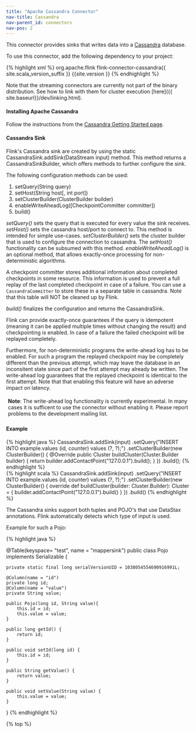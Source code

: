 ```yaml
---
title: "Apache Cassandra Connector"
nav-title: Cassandra
nav-parent_id: connectors
nav-pos: 2
---
```

<!--
Licensed to the Apache Software Foundation (ASF) under one
or more contributor license agreements.  See the NOTICE file
distributed with this work for additional information
regarding copyright ownership.  The ASF licenses this file
to you under the Apache License, Version 2.0 (the
"License"); you may not use this file except in compliance
with the License.  You may obtain a copy of the License at

  http://www.apache.org/licenses/LICENSE-2.0

Unless required by applicable law or agreed to in writing,
software distributed under the License is distributed on an
"AS IS" BASIS, WITHOUT WARRANTIES OR CONDITIONS OF ANY
KIND, either express or implied.  See the License for the
specific language governing permissions and limitations
under the License.
-->

This connector provides sinks that writes data into a [Cassandra](https://cassandra.apache.org/) database.

To use this connector, add the following dependency to your project:

{% highlight xml %}
<dependency>
  <groupId>org.apache.flink</groupId>
  <artifactId>flink-connector-cassandra{{ site.scala_version_suffix }}</artifactId>
  <version>{{site.version }}</version>
</dependency>
{% endhighlight %}

Note that the streaming connectors are currently not part of the binary distribution. See how to link with them for cluster execution [here]({{ site.baseurl}}/dev/linking.html).

#### Installing Apache Cassandra
Follow the instructions from the [Cassandra Getting Started page](http://wiki.apache.org/cassandra/GettingStarted).

#### Cassandra Sink

Flink's Cassandra sink are created by using the static CassandraSink.addSink(DataStream<IN> input) method.
This method returns a CassandraSinkBuilder, which offers methods to further configure the sink.

The following configuration methods can be used:

1. setQuery(String query)
2. setHost(String host[, int port])
3. setClusterBuilder(ClusterBuilder builder)
4. enableWriteAheadLog([CheckpointCommitter committer])
5. build()

*setQuery()* sets the query that is executed for every value the sink receives.
*setHost()* sets the cassandra host/port to connect to. This method is intended for simple use-cases.
*setClusterBuilder()* sets the cluster builder that is used to configure the connection to cassandra. The *setHost()* functionality can be subsumed with this method.
*enableWriteAheadLog()* is an optional method, that allows exactly-once processing for non-deterministic algorithms.

A checkpoint committer stores additional information about completed checkpoints
in some resource. This information is used to prevent a full replay of the last
completed checkpoint in case of a failure.
You can use a `CassandraCommitter` to store these in a separate table in cassandra.
Note that this table will NOT be cleaned up by Flink.

*build()* finalizes the configuration and returns the CassandraSink.

Flink can provide exactly-once guarantees if the query is idempotent (meaning it can be applied multiple
times without changing the result) and checkpointing is enabled. In case of a failure the failed
checkpoint will be replayed completely.

Furthermore, for non-deterministic programs the write-ahead log has to be enabled. For such a program
the replayed checkpoint may be completely different than the previous attempt, which may leave the
database in an inconsitent state since part of the first attempt may already be written.
The write-ahead log guarantees that the replayed checkpoint is identical to the first attempt.
Note that that enabling this feature will have an adverse impact on latency.

<p style="border-radius: 5px; padding: 5px" class="bg-danger"><b>Note</b>: The write-ahead log functionality is currently experimental. In many cases it is sufficent to use the connector without enabling it. Please report problems to the development mailing list.</p>


#### Example

<div class="codetabs" markdown="1">
<div data-lang="java" markdown="1">
{% highlight java %}
CassandraSink.addSink(input)
  .setQuery("INSERT INTO example.values (id, counter) values (?, ?);")
  .setClusterBuilder(new ClusterBuilder() {
    @Override
    public Cluster buildCluster(Cluster.Builder builder) {
      return builder.addContactPoint("127.0.0.1").build();
    }
  })
  .build();
{% endhighlight %}
</div>
<div data-lang="scala" markdown="1">
{% highlight scala %}
CassandraSink.addSink(input)
  .setQuery("INSERT INTO example.values (id, counter) values (?, ?);")
  .setClusterBuilder(new ClusterBuilder() {
    override def buildCluster(builder: Cluster.Builder): Cluster = {
      builder.addContactPoint("127.0.0.1").build()
    }
  })
  .build()
{% endhighlight %}
</div>
</div>

The Cassandra sinks support both tuples and POJO's that use DataStax annotations.
Flink automatically detects which type of input is used.

Example for such a Pojo:

<div class="codetabs" markdown="1">
<div data-lang="java" markdown="1">
{% highlight java %}

@Table(keyspace= "test", name = "mappersink")
public class Pojo implements Serializable {

	private static final long serialVersionUID = 1038054554690916991L;

	@Column(name = "id")
	private long id;
	@Column(name = "value")
	private String value;

	public Pojo(long id, String value){
		this.id = id;
		this.value = value;
	}

	public long getId() {
		return id;
	}

	public void setId(long id) {
		this.id = id;
	}

	public String getValue() {
		return value;
	}

	public void setValue(String value) {
		this.value = value;
	}
}
{% endhighlight %}
</div>
</div>

{% top %}
